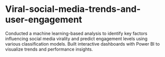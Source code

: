 # Viral-social-media-trends-and-user-engagement
Conducted a machine learning-based analysis to identify key factors influencing social media virality and predict engagement levels using various classification models. Built interactive dashboards with Power BI to visualize trends and performance insights.
